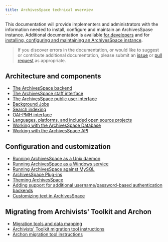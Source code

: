 ```yaml
---
title: ArchivesSpace technical overview
---
```


This documentation will provide implementers and administrators with the information needed to install, configure and maintain an ArchivesSpase instance. Additional documentation is available [for developers](./readme_develop.html) and for [installing, configuring and maintaining an ArchivesSpace instance](./readme_implement.html).

> If you discover errors in the documentation, or would like to suggest or contribute additional documentation, please submit an [issue](https://github.com/archivesspace/tech-docs/issues) or [pull request](https://github.com/archivesspace/tech-docs/pulls) as appropriate.

## Architecture and components

- [The ArchivesSpace backend](./architecture/backend)
- [The ArchivesSpace staff interface](./architecture/frontend)
- [The ArchivesSpace public user interface](./architecture/public)
- [Background Jobs](./architecture/jobs)
- [Search indexing](./architecture/search)
- [OAI-PMH interface](./architecture/oai-pmh)
- [Languages, platforms, and included open source projects](./architecture/languages.html)
- [Working with the ArchivesSpace Database](./architecture/backend/database.html)
- [Working with the ArchivesSpace API](./api)

## Configuration and customization

- [Running ArchivesSpace as a Unix daemon](./administration/unix_daemon.html)
- [Running ArchivesSpace as a Windows service](./administration/windows.html)
- [Running ArchivesSpace against MySQL](./provisioning/mysql.html)
- [ArchivesSpace Plug-ins](./customization/plugins.html)
- [Theming ArchivesSpace](./customization/theming.html)
- [Adding support for additional username/password-based authentication backends](./customization/authentication.html)
- [Customizing text in ArchivesSpace](./customization/locales.html)

## Migrating from Archivists' Toolkit and Archon

- [Migration tools and data mapping](./migrations/migration_tools.html)
- [Archivists' Toolkit migration tool instructions](./migrations/migrate_from_archivists_toolkit.html)
- [Archon migration tool instructions](./migrations/migrate_from_archon.html)
